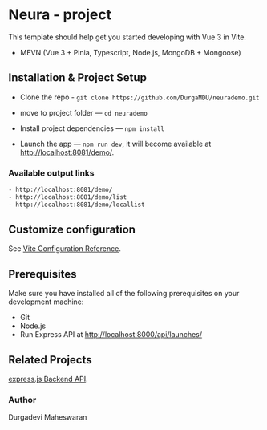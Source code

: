 # Neura - project

This template should help get you started developing with Vue 3 in Vite.
- MEVN (Vue 3 + Pinia, Typescript, Node.js, MongoDB + Mongoose)


## Installation & Project Setup
 
- Clone the repo - `git clone https://github.com/DurgaMDU/neurademo.git`
- move to project folder — `cd neurademo`
- Install project dependencies — `npm install`

- Launch the app — `npm run dev`, it will become available at [http://localhost:8081/demo/](http://localhost:8081/demo/).


### Available output links 

```sh
- http://localhost:8081/demo/
- http://localhost:8081/demo/list
- http://localhost:8081/demo/locallist
```

## Customize configuration

See [Vite Configuration Reference](https://vitejs.dev/config/).

## Prerequisites

Make sure you have installed all of the following prerequisites on your development machine:

- Git
- Node.js
- Run Express API at [http://localhost:8000/api/launches/](http://localhost:8000/api/launches)

## Related Projects
[express.js Backend API](https://github.com/DurgaMDU/express-mongodb).

### Author
Durgadevi Maheswaran
